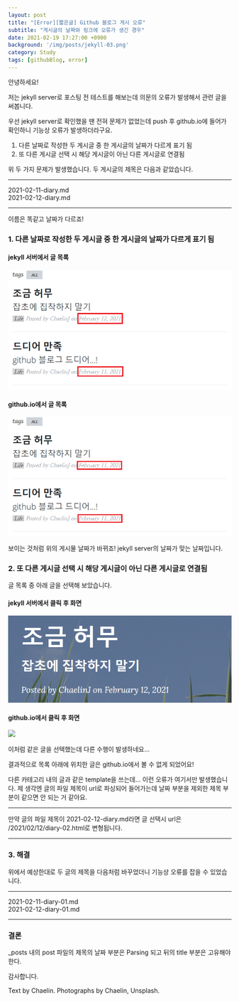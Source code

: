 ```yaml
---
layout: post
title: "[Error][짧은글] Github 블로그 게시 오류"
subtitle: "게시글의 날짜와 링크에 오류가 생긴 경우"
date: 2021-02-19 17:27:00 +0900
background: '/img/posts/jekyll-03.png'
category: Study
tags: [githubBlog, error]
---
```


안녕하세요!

저는 jekyll server로 포스팅 전 테스트를 해보는데 의문의 오류가 발생해서 관련 글을 써봅니다.

우선 jekyll server로 확인했을 땐 전혀 문제가 없었는데 push 후 github.io에 들어가 확인하니 기능상 오류가 발생하더라구요.

1. 다른 날짜로 작성한 두 게시글 중 한 게시글의 날짜가 다르게 표기 됨
2. 또 다른 게시글 선택 시 해당 게시글이 아닌 다른 게시글로 연결됨

위 두 가지 문제가 발생했습니다. 두 게시글의 제목은 다음과 같았습니다.

*****
2021-02-11-diary.md   
2021-02-12-diary.md
*****

이름은 똑같고 날짜가 다르죠! 

### 1. 다른 날짜로 작성한 두 게시글 중 한 게시글의 날짜가 다르게 표기 됨
#### jekyll 서버에서 글 목록
<img class="img-fluid" src="/img/posts/inPost/error-01-01.png">

#### github.io에서 글 목록
<img class="img-fluid" src="/img/posts/inPost/error-01-02.png">

보이는 것처럼 위의 게시물 날짜가 바뀌죠! jekyll server의 날짜가 맞는 날짜입니다.

### 2. 또 다른 게시글 선택 시 해당 게시글이 아닌 다른 게시글로 연결됨
글 목록 중 아래 글을 선택해 보았습니다.

#### jekyll 서버에서 클릭 후 화면
<img class="img-fluid" src="/img/posts/inPost/error-01-04.png">

#### github.io에서 클릭 후 화면
<img class="img-fluid" src="/img/posts/inPost/error-01-05.png">

이처럼 같은 글을 선택했는데 다른 수행이 발생하네요...

결과적으로 목록 아래에 위치한 글은 github.io에서 볼 수 없게 되었어요!

다른 카테고리 내의 글과 같은 template을 쓰는데... 이런 오류가 여기서만 발생했습니다. 제 생각엔 글의 파일 제목이 url로 파싱되어 들어가는데 날짜 부분을 제외한 제목 부분이 같으면 안 되는 거 같아요.

*****
만약 글의 파일 제목이 2021-02-12-diary.md라면 글 선택시 url은 /2021/02/12/diary-02.html로 변형됩니다.

*****

### 3. 해결
위에서 예상한대로 두 글의 제목을 다음처럼 바꾸었더니 기능상 오류를 잡을 수 있었습니다.

*****
2021-02-11-diary-01.md   
2021-02-12-diary-01.md
*****

### 결론
_posts 내의 post 파일의 제목의 날짜 부분은 Parsing 되고 뒤의 title 부분은 고유해야 한다.

감사합니다.
<p class = "placeholder">Text by Chaelin. Photographs by Chaelin, Unsplash.</p>